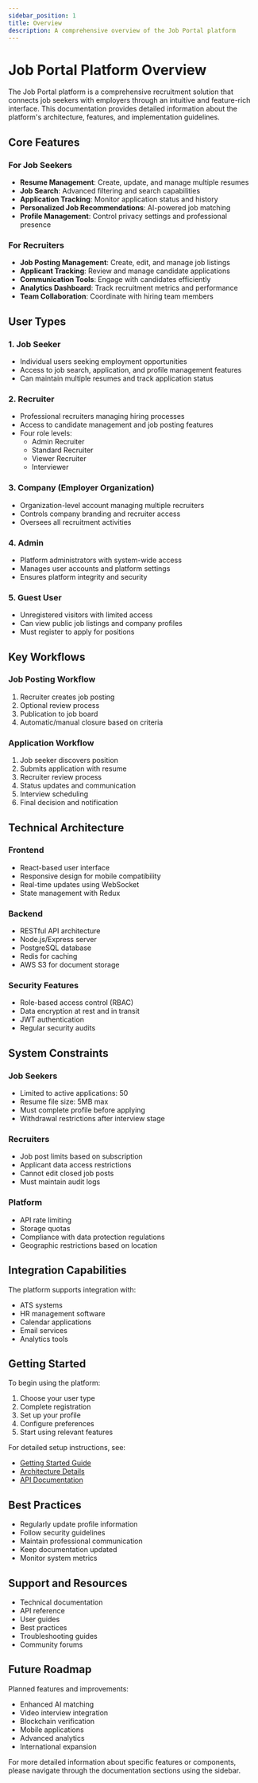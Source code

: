 ```yaml
---
sidebar_position: 1
title: Overview
description: A comprehensive overview of the Job Portal platform
---
```


# Job Portal Platform Overview

The Job Portal platform is a comprehensive recruitment solution that connects job seekers with employers through an intuitive and feature-rich interface. This documentation provides detailed information about the platform's architecture, features, and implementation guidelines.

## Core Features

### For Job Seekers

- **Resume Management**: Create, update, and manage multiple resumes
- **Job Search**: Advanced filtering and search capabilities
- **Application Tracking**: Monitor application status and history
- **Personalized Job Recommendations**: AI-powered job matching
- **Profile Management**: Control privacy settings and professional presence

### For Recruiters

- **Job Posting Management**: Create, edit, and manage job listings
- **Applicant Tracking**: Review and manage candidate applications
- **Communication Tools**: Engage with candidates efficiently
- **Analytics Dashboard**: Track recruitment metrics and performance
- **Team Collaboration**: Coordinate with hiring team members

## User Types

### 1. Job Seeker

- Individual users seeking employment opportunities
- Access to job search, application, and profile management features
- Can maintain multiple resumes and track application status

### 2. Recruiter

- Professional recruiters managing hiring processes
- Access to candidate management and job posting features
- Four role levels:
  - Admin Recruiter
  - Standard Recruiter
  - Viewer Recruiter
  - Interviewer

### 3. Company (Employer Organization)

- Organization-level account managing multiple recruiters
- Controls company branding and recruiter access
- Oversees all recruitment activities

### 4. Admin

- Platform administrators with system-wide access
- Manages user accounts and platform settings
- Ensures platform integrity and security

### 5. Guest User

- Unregistered visitors with limited access
- Can view public job listings and company profiles
- Must register to apply for positions

## Key Workflows

### Job Posting Workflow

1. Recruiter creates job posting
2. Optional review process
3. Publication to job board
4. Automatic/manual closure based on criteria

### Application Workflow

1. Job seeker discovers position
2. Submits application with resume
3. Recruiter review process
4. Status updates and communication
5. Interview scheduling
6. Final decision and notification

## Technical Architecture

### Frontend

- React-based user interface
- Responsive design for mobile compatibility
- Real-time updates using WebSocket
- State management with Redux

### Backend

- RESTful API architecture
- Node.js/Express server
- PostgreSQL database
- Redis for caching
- AWS S3 for document storage

### Security Features

- Role-based access control (RBAC)
- Data encryption at rest and in transit
- JWT authentication
- Regular security audits

## System Constraints

### Job Seekers

- Limited to active applications: 50
- Resume file size: 5MB max
- Must complete profile before applying
- Withdrawal restrictions after interview stage

### Recruiters

- Job post limits based on subscription
- Applicant data access restrictions
- Cannot edit closed job posts
- Must maintain audit logs

### Platform

- API rate limiting
- Storage quotas
- Compliance with data protection regulations
- Geographic restrictions based on location

## Integration Capabilities

The platform supports integration with:

- ATS systems
- HR management software
- Calendar applications
- Email services
- Analytics tools

## Getting Started

To begin using the platform:

1. Choose your user type
2. Complete registration
3. Set up your profile
4. Configure preferences
5. Start using relevant features

For detailed setup instructions, see:

- [Getting Started Guide](./getting-started.md)
- [Architecture Details](./architecture.md)
- [API Documentation](../04-api-reference/authentication.md)

## Best Practices

- Regularly update profile information
- Follow security guidelines
- Maintain professional communication
- Keep documentation updated
- Monitor system metrics

## Support and Resources

- Technical documentation
- API reference
- User guides
- Best practices
- Troubleshooting guides
- Community forums

## Future Roadmap

Planned features and improvements:

- Enhanced AI matching
- Video interview integration
- Blockchain verification
- Mobile applications
- Advanced analytics
- International expansion

For more detailed information about specific features or components, please navigate through the documentation sections using the sidebar.
